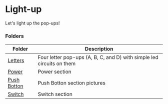 # Light-up
Let's light up the pop-ups!

### Folders
Folder |Description 
------------ | ------------- 
[Letters](https://github.com/Ruhan-Yang/Light-up/tree/master/Letters)|Four letter pop-ups (A, B, C, and D) with simple led circuits on them 
[Power](https://github.com/Ruhan-Yang/Light-up/tree/master/Power) |Power section 
[Push Botton](https://github.com/Ruhan-Yang/Light-up/tree/master/Push%20Botton) |Push Botton section pictures 
[Switch](https://github.com/Ruhan-Yang/Light-up/tree/master/Switch) |Switch section 
